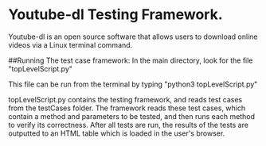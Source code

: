 # Youtube-dl Testing Framework.

Youtube-dl is an open source software that allows users to download online videos via a Linux terminal command.

##Running The test case framework:
In the main directory, look for the file "topLevelScript.py"

This file can be run from the terminal by typing "python3 topLevelScript.py"

topLevelScript.py contains the testing framework, and reads test cases from the testCases folder.
The framework reads these test cases, which contain a method and parameters to be tested, and then runs each method to verify its correctness.  After all tests are run, the results of the tests are outputted to an HTML table which is loaded in the user's browser.
